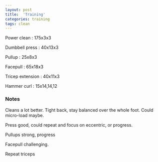 ```yaml
---
layout: post
title:  'Training'
categories: training
tags: clean
---
```


Power clean  :  175x3x3

Dumbbell press  :  40x13x3

Pullup  :  25x8x3

Facepull  : 65x18x3

Tricep extension  :  40x11x3

Hammer curl  :  15x14,14,12

### Notes

Cleans a lot better. Tight back, stay balanced over the whole foot. Could micro-load maybe.

Press good, could repeat and focus on eccentric, or progress.

Pullups strong, progress

Facepull challenging.

Repeat triceps
